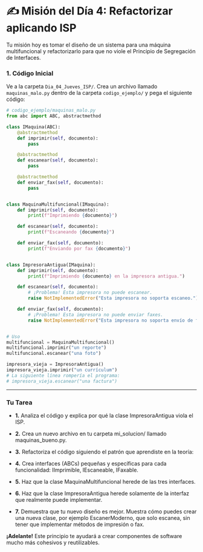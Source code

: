 # ✍️ Misión del Día 4: Refactorizar aplicando ISP

Tu misión hoy es tomar el diseño de un sistema para una máquina multifuncional y refactorizarlo para que no viole el Principio de Segregación de Interfaces.

### 1. Código Inicial

Ve a la carpeta `Dia_04_Jueves_ISP/`. Crea un archivo llamado `maquinas_malo.py` dentro de la carpeta `codigo_ejemplo/` y pega el siguiente código:

```python
# codigo_ejemplo/maquinas_malo.py
from abc import ABC, abstractmethod

class IMaquina(ABC):
    @abstractmethod
    def imprimir(self, documento):
        pass

    @abstractmethod
    def escanear(self, documento):
        pass

    @abstractmethod
    def enviar_fax(self, documento):
        pass


class MaquinaMultifuncional(IMaquina):
    def imprimir(self, documento):
        print(f"Imprimiendo {documento}")

    def escanear(self, documento):
        print(f"Escaneando {documento}")

    def enviar_fax(self, documento):
        print(f"Enviando por fax {documento}")


class ImpresoraAntigua(IMaquina):
    def imprimir(self, documento):
        print(f"Imprimiendo {documento} en la impresora antigua.")

    def escanear(self, documento):
        # ¡Problema! Esta impresora no puede escanear.
        raise NotImplementedError("Esta impresora no soporta escaneo.")

    def enviar_fax(self, documento):
        # ¡Problema! Esta impresora no puede enviar faxes.
        raise NotImplementedError("Esta impresora no soporta envío de fax.")


# Uso
multifuncional = MaquinaMultifuncional()
multifuncional.imprimir("un reporte")
multifuncional.escanear("una foto")

impresora_vieja = ImpresoraAntigua()
impresora_vieja.imprimir("un currículum")
# La siguiente línea rompería el programa:
# impresora_vieja.escanear("una factura")
```

----

### **Tu Tarea**
- **1.** Analiza el código y explica por qué la clase ImpresoraAntigua viola el ISP.

- **2.** Crea un nuevo archivo en tu carpeta mi_solucion/ llamado maquinas_bueno.py.

- **3.** Refactoriza el código siguiendo el patrón que aprendiste en la teoría:

- **4.** Crea interfaces (ABCs) pequeñas y específicas para cada funcionalidad: IImprimible, IEscaneable, IFaxable.

- **5.** Haz que la clase MaquinaMultifuncional herede de las tres interfaces.

- **6.** Haz que la clase ImpresoraAntigua herede solamente de la interfaz que realmente puede implementar.

- **7.** Demuestra que tu nuevo diseño es mejor. Muestra cómo puedes crear una nueva clase, por ejemplo EscanerModerno, que solo escanea, sin tener que implementar métodos de impresión o fax.

**¡Adelante!** Este principio te ayudará a crear componentes de software mucho más cohesivos y reutilizables.
